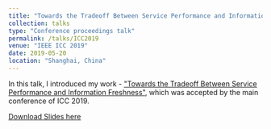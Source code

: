 ```yaml
---
title: "Towards the Tradeoff Between Service Performance and Information Freshness"
collection: talks
type: "Conference proceedings talk"
permalink: /talks/ICC2019
venue: "IEEE ICC 2019"
date: 2019-05-20
location: "Shanghai, China"
---
```


In this talk, I introduced my work - ["Towards the Tradeoff Between Service Performance and Information Freshness"](https://zhongdong1994.github.io/publications/icc2019), which was accepted by the main conference of ICC 2019. 

[Download Slides here](https://zhongdong1994.github.io/files/Tradeoff_slides_ICC2019.pdf)
